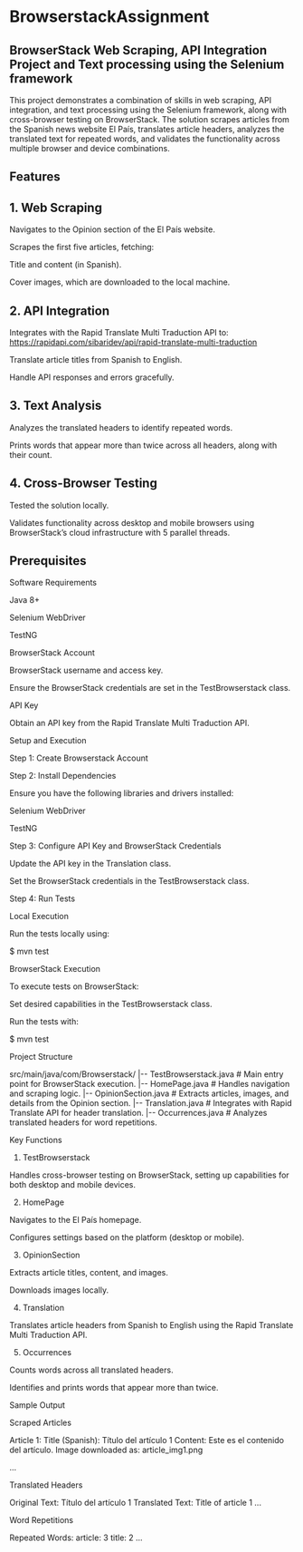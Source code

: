 # BrowserstackAssignment


## BrowserStack Web Scraping, API Integration Project and Text processing using the Selenium framework 

This project demonstrates a combination of skills in web scraping, API integration, and text processing using the Selenium framework, along with cross-browser testing on BrowserStack. The solution scrapes articles from the Spanish news website El País, translates article headers, analyzes the translated text for repeated words, and validates the functionality across multiple browser and device combinations.

## Features

## 1. Web Scraping

Navigates to the Opinion section of the El País website.

Scrapes the first five articles, fetching:

Title and content (in Spanish).

Cover images, which are downloaded to the local machine.

## 2. API Integration

Integrates with the Rapid Translate Multi Traduction API to:  https://rapidapi.com/sibaridev/api/rapid-translate-multi-traduction

Translate article titles from Spanish to English.

Handle API responses and errors gracefully.


## 3. Text Analysis

Analyzes the translated headers to identify repeated words.

Prints words that appear more than twice across all headers, along with their count.

## 4. Cross-Browser Testing

Tested the solution locally.

Validates functionality across desktop and mobile browsers using BrowserStack’s cloud infrastructure with 5 parallel threads.

## Prerequisites

Software Requirements

Java 8+

Selenium WebDriver

TestNG

BrowserStack Account

BrowserStack username and access key.

Ensure the BrowserStack credentials are set in the TestBrowserstack class.

API Key

Obtain an API key from the Rapid Translate Multi Traduction API.

Setup and Execution

Step 1: Create Browserstack Account

Step 2: Install Dependencies

Ensure you have the following libraries and drivers installed:

Selenium WebDriver

TestNG

Step 3: Configure API Key and BrowserStack Credentials

Update the API key in the Translation class.

Set the BrowserStack credentials in the TestBrowserstack class.

Step 4: Run Tests

Local Execution

Run the tests locally using:

$ mvn test

BrowserStack Execution

To execute tests on BrowserStack:

Set desired capabilities in the TestBrowserstack class.

Run the tests with:

$ mvn test

Project Structure

src/main/java/com/Browserstack/
|-- TestBrowserstack.java    # Main entry point for BrowserStack execution.
|-- HomePage.java            # Handles navigation and scraping logic.
|-- OpinionSection.java      # Extracts articles, images, and details from the Opinion section.
|-- Translation.java         # Integrates with Rapid Translate API for header translation.
|-- Occurrences.java         # Analyzes translated headers for word repetitions.

Key Functions

1. TestBrowserstack

Handles cross-browser testing on BrowserStack, setting up capabilities for both desktop and mobile devices.

2. HomePage

Navigates to the El País homepage.

Configures settings based on the platform (desktop or mobile).

3. OpinionSection

Extracts article titles, content, and images.

Downloads images locally.

4. Translation

Translates article headers from Spanish to English using the Rapid Translate Multi Traduction API.

5. Occurrences

Counts words across all translated headers.

Identifies and prints words that appear more than twice.

Sample Output

Scraped Articles

Article 1:
Title (Spanish): Título del artículo 1
Content: Este es el contenido del artículo.
Image downloaded as: article_img1.png

...

Translated Headers

Original Text: Título del artículo 1
Translated Text: Title of article 1
...

Word Repetitions

Repeated Words:
article: 3
title: 2
...


